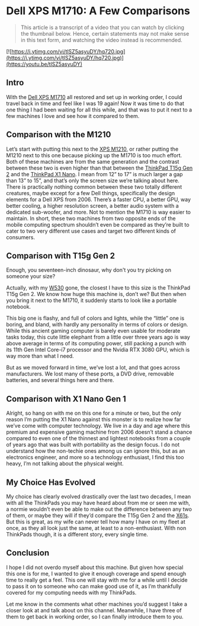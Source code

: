 # Dell XPS M1710: A Few Comparisons

> This article is a transcript of a video that you can watch by clicking the thumbnail below. Hence, certain statements may not make sense in this text form, and watching the video instead is recommended.

[![https://i.ytimg.com/vi/tlSZ5asyuDY/hq720.jpg](https://i.ytimg.com/vi/tlSZ5asyuDY/hq720.jpg)](https://youtu.be/tlSZ5asyuDY)

## Intro

With the [Dell XPS M1710](https://www.notebookcheck.net/Review-Dell-XPS-M1710.1334.0.html) all restored and set up in working order, I could travel back in time and feel like I was 19 again! Now it was time to do that one thing I had been waiting for all this while, and that was to put it next to a few machines I love and see how it compared to them.

## Comparison with the M1210

Let’s start with putting this next to the [XPS M1210](https://www.notebookcheck.net/Review-Dell-XPS-M1210.2480.0.html), or rather putting the M1210 next to this one because picking up the M1710 is too much effort. Both of these machines are from the same generation and the contrast between these two is even higher than that between the [ThinkPad T15g Gen 2](https://www.lenovo.com/us/en/p/laptops/thinkpad/thinkpadt/thinkpad-t15g-gen-2-(15-inch-intel)/wmd00000484) and the [ThinkPad X1 Nano](https://www.lenovo.com/us/en/p/laptops/thinkpad/thinkpadx1/thinkpad-x1-nano/22tp2x1x1n1). I mean from 12” to 17” is much larger a gap than 13” to 15”, and that’s only the screen size we’re talking about here. There is practically nothing common between these two totally different creatures, maybe except for a few Dell things, specifically the design elements for a Dell XPS from 2006. There’s a faster CPU, a better GPU, way better cooling, a higher resolution screen, a better audio system with a dedicated sub-woofer, and more. Not to mention the M1710 is way easier to maintain. In short, these two machines from two opposite ends of the mobile computing spectrum shouldn’t even be compared as they’re built to cater to two very different use cases and target two different kinds of consumers.

## Comparison with T15g Gen 2

Enough, you seventeen-inch dinosaur, why don't you try picking on someone your size?

Actually, with my [W530](https://www.notebookcheck.net/Review-Lenovo-ThinkPad-W530-N1K43GE-Notebook.80062.0.html) gone, the closest I have to this size is the ThinkPad T15g Gen 2. We know how huge this machine is, don’t we? But then when you bring it next to the M1710, it suddenly starts to look like a portable notebook.

This big one is flashy, and full of colors and lights, while the “little” one is boring, and bland, with hardly any personality in terms of colors or design. While this ancient gaming computer is barely even usable for moderate tasks today, this cute little elephant from a little over three years ago is way above average in terms of its computing power, still packing a punch with its 11th Gen Intel Core-i7 processor and the Nvidia RTX 3080 GPU, which is way more than what I need.

But as we moved forward in time, we’ve lost a lot, and that goes across manufacturers. We lost many of these ports, a DVD drive, removable batteries, and several things here and there.

## Comparison with X1 Nano Gen 1

Alright, so hang on with me on this one for a minute or two, but the only reason I’m putting the X1 Nano against this monster is to realize how far we’ve come with computer technology. We live in a day and age where this premium and expensive gaming machine from 2006 doesn’t stand a chance compared to even one of the thinnest and lightest notebooks from a couple of years ago that was built with portability as the design focus. I do not understand how the non-techie ones among us can ignore this, but as an electronics engineer, and more so a technology enthusiast, I find this too heavy, I’m not talking about the physical weight.

## My Choice Has Evolved

My choice has clearly evolved drastically over the last two decades, I mean with all the ThinkPads you may have heard about from me or seen me with, a normie wouldn’t even be able to make out the difference between any two of them, or maybe they will if they’d compare the T15g Gen 2 and the [X61s](https://www.thinkwiki.org/wiki/Category:X61s). But this is great, as my wife can never tell how many I have on my fleet at once, as they all look just the same, at least to a non-enthusiast. With non ThinkPads though, it is a different story, every single time.

## Conclusion

I hope I did not overdo myself about this machine. But given how special this one is for me, I wanted to give it enough coverage and spend enough time to really get a feel. This one will stay with me for a while until I decide to pass it on to someone who can make good use of it, as I’m thankfully covered for my computing needs with my ThinkPads.

Let me know in the comments what other machines you’d suggest I take a closer look at and talk about on this channel. Meanwhile, I have three of them to get back in working order, so I can finally introduce them to you.

